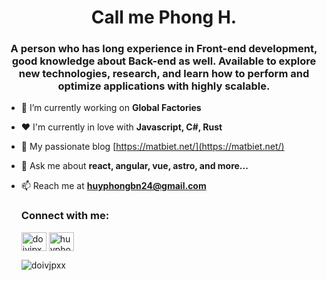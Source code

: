 <h1 align="center">Call me Phong H.</h1>
<h3 align="center">
  A person who has long experience in Front-end development, good knowledge
  about Back-end as well. Available to explore new technologies, research, and
  learn how to perform and optimize applications with highly scalable.
</h3>

- 🔭 I’m currently working on **Global Factories**
- ❤ I'm currently in love with **Javascript, C#, Rust**
- 📝 My passionate blog [https://matbiet.net/](https://matbiet.net/)
- 💬 Ask me about **react, angular, vue, astro, and more...**
- 📫 Reach me at **huyphongbn24@gmail.com**

    <h3 align="left">Connect with me:</h3>
    <p align="left">
      <a href="https://dev.to/doivjpxx" target="blank"
        ><img
          align="center"
          src="https://raw.githubusercontent.com/rahuldkjain/github-profile-readme-generator/master/src/images/icons/Social/devto.svg"
          alt="doivjpxx"
          height="30"
          width="40"
      /></a>
      <a href="https://linkedin.com/in/huyphongdev" target="blank"
        ><img
          align="center"
          src="https://raw.githubusercontent.com/rahuldkjain/github-profile-readme-generator/master/src/images/icons/Social/linked-in-alt.svg"
          alt="huyphongdev"
          height="30"
          width="40"
      /></a>
    </p>

   <p align="center">
     <img
        align="left"
        src="https://github-readme-stats.vercel.app/api/top-langs?username=doivjpxx&show_icons=true&locale=en&layout=compact"
        alt="doivjpxx"
      />
   </p>

